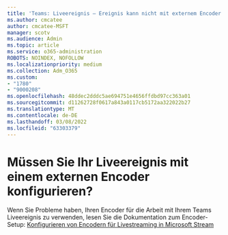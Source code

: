 ```yaml
---
title: 'Teams: Liveereignis – Ereignis kann nicht mit externem Encoder erstellt werden'
ms.author: cmcatee
author: cmcatee-MSFT
manager: scotv
ms.audience: Admin
ms.topic: article
ms.service: o365-administration
ROBOTS: NOINDEX, NOFOLLOW
ms.localizationpriority: medium
ms.collection: Adm_O365
ms.custom:
- "1780"
- "9000208"
ms.openlocfilehash: 48ddec2dddc5ae694751e4656ffdbd97cc363a01
ms.sourcegitcommit: d11262728f0617a843a0117cb5172aa322022b27
ms.translationtype: MT
ms.contentlocale: de-DE
ms.lasthandoff: 03/08/2022
ms.locfileid: "63303379"
---
```

# <a name="need-to-configure-your-live-event-with-an-external-encoder"></a>Müssen Sie Ihr Liveereignis mit einem externen Encoder konfigurieren?

Wenn Sie Probleme haben, Ihren Encoder für die Arbeit mit Ihrem Teams Liveereignis zu verwenden, lesen Sie die Dokumentation zum Encoder-Setup: [Konfigurieren von Encodern für Livestreaming in Microsoft Stream](https://docs.microsoft.com/stream/live-encoder-setup)